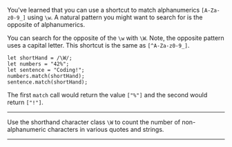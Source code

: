 <div class="challenge-instructions regular-expressions"><div><section id="description">
<p>You've learned that you can use a shortcut to match alphanumerics <code>[A-Za-z0-9_]</code> using <code>\w</code>. A natural pattern you might want to search for is the opposite of alphanumerics.</p>
<p>You can search for the opposite of the <code>\w</code> with <code>\W</code>. Note, the opposite pattern uses a capital letter. This shortcut is the same as <code>[^A-Za-z0-9_]</code>.</p>
<pre class="language-js"><code class="language-js"><span class="token keyword">let</span> shortHand <span class="token operator">=</span> <span class="token regex"><span class="token regex-delimiter">/</span><span class="token regex-source language-regex">\W</span><span class="token regex-delimiter">/</span></span><span class="token punctuation">;</span>
<span class="token keyword">let</span> numbers <span class="token operator">=</span> <span class="token string">"42%"</span><span class="token punctuation">;</span>
<span class="token keyword">let</span> sentence <span class="token operator">=</span> <span class="token string">"Coding!"</span><span class="token punctuation">;</span>
numbers<span class="token punctuation">.</span><span class="token function">match</span><span class="token punctuation">(</span>shortHand<span class="token punctuation">)</span><span class="token punctuation">;</span>
sentence<span class="token punctuation">.</span><span class="token function">match</span><span class="token punctuation">(</span>shortHand<span class="token punctuation">)</span><span class="token punctuation">;</span>
</code></pre>
<p>The first <code>match</code> call would return the value <code>["%"]</code> and the second would return <code>["!"]</code>.</p>
</section></div><hr/><div><section id="instructions">
<p>Use the shorthand character class <code>\W</code> to count the number of non-alphanumeric characters in various quotes and strings.</p>
</section></div><hr/></div>